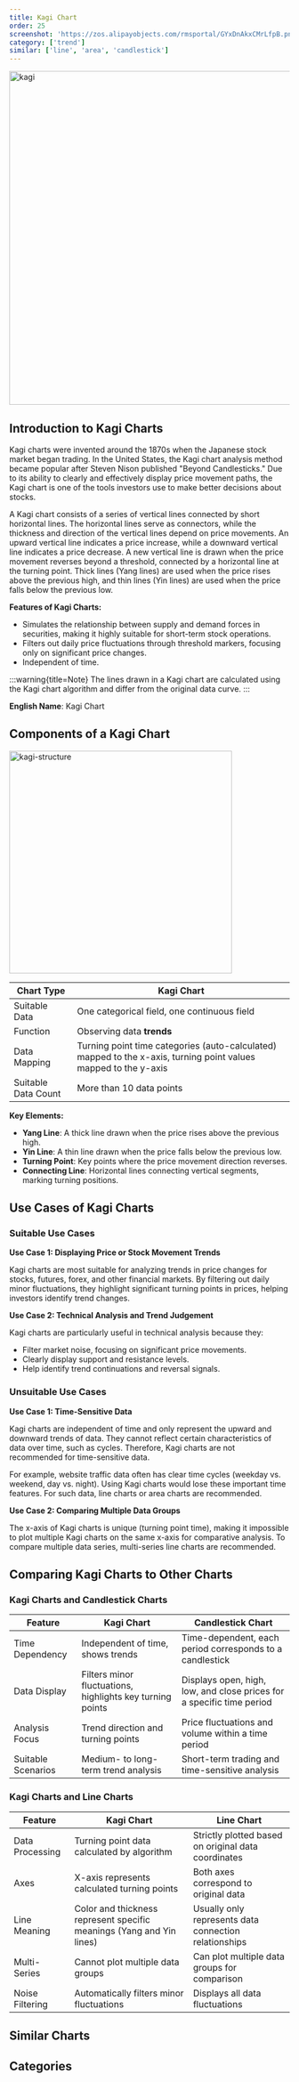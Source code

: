 ```yaml
---
title: Kagi Chart
order: 25
screenshot: 'https://zos.alipayobjects.com/rmsportal/GYxDnAkxCMrLfpB.png'
category: ['trend']
similar: ['line', 'area', 'candlestick']
---
```


<img alt="kagi" src="https://zos.alipayobjects.com/rmsportal/GYxDnAkxCMrLfpB.png" width=600/>

## Introduction to Kagi Charts

Kagi charts were invented around the 1870s when the Japanese stock market began trading. In the United States, the Kagi chart analysis method became popular after Steven Nison published "Beyond Candlesticks." Due to its ability to clearly and effectively display price movement paths, the Kagi chart is one of the tools investors use to make better decisions about stocks.

A Kagi chart consists of a series of vertical lines connected by short horizontal lines. The horizontal lines serve as connectors, while the thickness and direction of the vertical lines depend on price movements. An upward vertical line indicates a price increase, while a downward vertical line indicates a price decrease. A new vertical line is drawn when the price movement reverses beyond a threshold, connected by a horizontal line at the turning point. Thick lines (Yang lines) are used when the price rises above the previous high, and thin lines (Yin lines) are used when the price falls below the previous low.

**Features of Kagi Charts:**
- Simulates the relationship between supply and demand forces in securities, making it highly suitable for short-term stock operations.
- Filters out daily price fluctuations through threshold markers, focusing only on significant price changes.
- Independent of time.

:::warning{title=Note}
The lines drawn in a Kagi chart are calculated using the Kagi chart algorithm and differ from the original data curve.
:::

**English Name**: Kagi Chart

## Components of a Kagi Chart

<img alt="kagi-structure" src="https://zos.alipayobjects.com/rmsportal/dIkzWxciUcEiiFn.jpg" width=400/>

| Chart Type       | Kagi Chart                                    |
| ---------------- | --------------------------------------------- |
| Suitable Data    | One categorical field, one continuous field  |
| Function         | Observing data **trends**                    |
| Data Mapping     | Turning point time categories (auto-calculated) mapped to the x-axis, turning point values mapped to the y-axis |
| Suitable Data Count | More than 10 data points                  |

**Key Elements:**
- **Yang Line**: A thick line drawn when the price rises above the previous high.
- **Yin Line**: A thin line drawn when the price falls below the previous low.
- **Turning Point**: Key points where the price movement direction reverses.
- **Connecting Line**: Horizontal lines connecting vertical segments, marking turning positions.

## Use Cases of Kagi Charts

### Suitable Use Cases

**Use Case 1: Displaying Price or Stock Movement Trends**

Kagi charts are most suitable for analyzing trends in price changes for stocks, futures, forex, and other financial markets. By filtering out daily minor fluctuations, they highlight significant turning points in prices, helping investors identify trend changes.

**Use Case 2: Technical Analysis and Trend Judgement**

Kagi charts are particularly useful in technical analysis because they:
- Filter market noise, focusing on significant price movements.
- Clearly display support and resistance levels.
- Help identify trend continuations and reversal signals.

### Unsuitable Use Cases

**Use Case 1: Time-Sensitive Data**

Kagi charts are independent of time and only represent the upward and downward trends of data. They cannot reflect certain characteristics of data over time, such as cycles. Therefore, Kagi charts are not recommended for time-sensitive data.

For example, website traffic data often has clear time cycles (weekday vs. weekend, day vs. night). Using Kagi charts would lose these important time features. For such data, line charts or area charts are recommended.

**Use Case 2: Comparing Multiple Data Groups**

The x-axis of Kagi charts is unique (turning point time), making it impossible to plot multiple Kagi charts on the same x-axis for comparative analysis. To compare multiple data series, multi-series line charts are recommended.

## Comparing Kagi Charts to Other Charts

### Kagi Charts and Candlestick Charts

| Feature       | Kagi Chart                        | Candlestick Chart                     |
| ------------- | --------------------------------- | ------------------------------------- |
| Time Dependency | Independent of time, shows trends | Time-dependent, each period corresponds to a candlestick |
| Data Display  | Filters minor fluctuations, highlights key turning points | Displays open, high, low, and close prices for a specific time period |
| Analysis Focus | Trend direction and turning points | Price fluctuations and volume within a time period |
| Suitable Scenarios | Medium- to long-term trend analysis | Short-term trading and time-sensitive analysis |

### Kagi Charts and Line Charts

| Feature       | Kagi Chart                        | Line Chart                            |
| ------------- | --------------------------------- | ------------------------------------- |
| Data Processing | Turning point data calculated by algorithm | Strictly plotted based on original data coordinates |
| Axes          | X-axis represents calculated turning points | Both axes correspond to original data |
| Line Meaning  | Color and thickness represent specific meanings (Yang and Yin lines) | Usually only represents data connection relationships |
| Multi-Series  | Cannot plot multiple data groups  | Can plot multiple data groups for comparison |
| Noise Filtering | Automatically filters minor fluctuations | Displays all data fluctuations       |

## Similar Charts

<code src="./demos/list-card.tsx"></code>

## Categories

<code src="./demos/list-category.tsx"></code>
